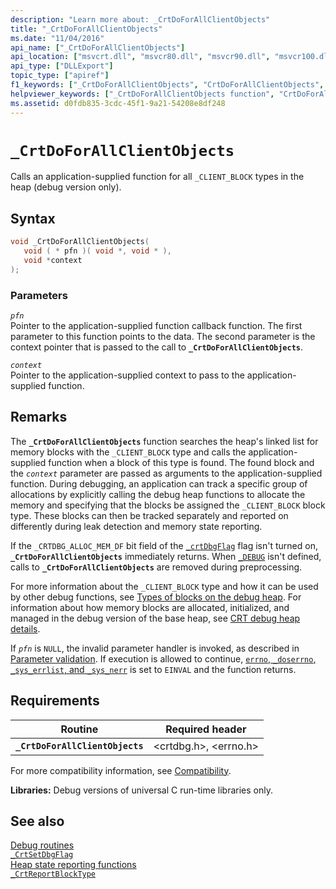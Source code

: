 ```yaml
---
description: "Learn more about: _CrtDoForAllClientObjects"
title: "_CrtDoForAllClientObjects"
ms.date: "11/04/2016"
api_name: ["_CrtDoForAllClientObjects"]
api_location: ["msvcrt.dll", "msvcr80.dll", "msvcr90.dll", "msvcr100.dll", "msvcr100_clr0400.dll", "msvcr110.dll", "msvcr110_clr0400.dll", "msvcr120.dll", "msvcr120_clr0400.dll", "ucrtbase.dll"]
api_type: ["DLLExport"]
topic_type: ["apiref"]
f1_keywords: ["_CrtDoForAllClientObjects", "CrtDoForAllClientObjects", "crtdbg/_CrdDoForAllClientObjects"]
helpviewer_keywords: ["_CrtDoForAllClientObjects function", "CrtDoForAllClientObjects function"]
ms.assetid: d0fdb835-3cdc-45f1-9a21-54208e8df248
---
```

# `_CrtDoForAllClientObjects`

Calls an application-supplied function for all `_CLIENT_BLOCK` types in the heap (debug version only).

## Syntax

```C
void _CrtDoForAllClientObjects(
   void ( * pfn )( void *, void * ),
   void *context
);
```

### Parameters

*`pfn`*\
Pointer to the application-supplied function callback function. The first parameter to this function points to the data. The second parameter is the context pointer that is passed to the call to **`_CrtDoForAllClientObjects`**.

*`context`*\
Pointer to the application-supplied context to pass to the application-supplied function.

## Remarks

The **`_CrtDoForAllClientObjects`** function searches the heap's linked list for memory blocks with the `_CLIENT_BLOCK` type and calls the application-supplied function when a block of this type is found. The found block and the *`context`* parameter are passed as arguments to the application-supplied function. During debugging, an application can track a specific group of allocations by explicitly calling the debug heap functions to allocate the memory and specifying that the blocks be assigned the `_CLIENT_BLOCK` block type. These blocks can then be tracked separately and reported on differently during leak detection and memory state reporting.

If the `_CRTDBG_ALLOC_MEM_DF` bit field of the [`_crtDbgFlag`](../crtdbgflag.md) flag isn't turned on, **`_CrtDoForAllClientObjects`** immediately returns. When [`_DEBUG`](../debug.md) isn't defined, calls to **`_CrtDoForAllClientObjects`** are removed during preprocessing.

For more information about the `_CLIENT_BLOCK` type and how it can be used by other debug functions, see [Types of blocks on the debug heap](/visualstudio/debugger/crt-debug-heap-details). For information about how memory blocks are allocated, initialized, and managed in the debug version of the base heap, see [CRT debug heap details](/visualstudio/debugger/crt-debug-heap-details).

If *`pfn`* is `NULL`, the invalid parameter handler is invoked, as described in [Parameter validation](../parameter-validation.md). If execution is allowed to continue, [`errno`, `_doserrno`, `_sys_errlist`, and `_sys_nerr`](../errno-doserrno-sys-errlist-and-sys-nerr.md) is set to `EINVAL` and the function returns.

## Requirements

|Routine|Required header|
|-------------|---------------------|
|**`_CrtDoForAllClientObjects`**|\<crtdbg.h>, \<errno.h>|

For more compatibility information, see [Compatibility](../compatibility.md).

**Libraries:** Debug versions of  universal C run-time libraries only.

## See also

[Debug routines](../debug-routines.md)\
[`_CrtSetDbgFlag`](crtsetdbgflag.md)\
[Heap state reporting functions](/visualstudio/debugger/crt-debug-heap-details)\
[`_CrtReportBlockType`](crtreportblocktype.md)
